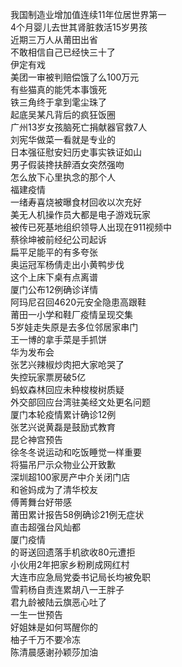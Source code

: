 我国制造业增加值连续11年位居世界第一  
4个月婴儿去世其肾脏救活15岁男孩  
近期三万人从莆田出省  
不敢相信自己已经快三十了  
伊定有戏  
美团一审被判赔偿饿了么100万元  
有些猫真的能凭本事饿死  
铁三角终于拿到雮尘珠了  
起底吴某凡背后的疯狂饭圈  
广州13岁女孩脑死亡捐献器官救7人  
刘宪华做菜一看就是专业的  
日本强征慰安妇历史事实铁证如山  
男子假装搀扶醉酒女突然强吻  
怎么放下心里执念的那个人  
福建疫情  
一绪寿喜烧被曝食材回收以次充好  
美无人机操作员大都是电子游戏玩家  
被传已死基地组织领导人出现在911视频中  
蔡徐坤被前经纪公司起诉  
扁平足能平的有多夸张  
奥运冠军杨倩走出小黄鸭步伐  
这个上床下桌有点离谱  
厦门公布12例确诊详情  
阿玛尼召回4620元安全隐患高跟鞋  
莆田一小学和鞋厂疫情呈现交集  
5岁娃走失原是去多位邻居家串门  
王一博的拿手菜是手抓饼  
华为发布会  
张艺兴辣椒炒肉把大家呛哭了  
失控玩家票房破5亿  
蚂蚁森林回应未种梭梭树质疑  
外交部回应台湾驻美经文处更名问题  
厦门本轮疫情累计确诊12例  
张艺兴说黄磊是鼓励式教育  
昆仑神宫预告  
徐冬冬说运动和吃饭睡觉一样重要  
将猫吊尸示众物业公开致歉  
深圳超100家房产中介关闭门店  
和爸妈成为了清华校友  
傅菁舞台好带感  
莆田累计报告58例确诊21例无症状  
直击超强台风灿都  
厦门疫情  
的哥送回遗落手机欲收80元遭拒  
小伙用2年把家乡粉刷成网红村  
大连市应急局党委书记局长均被免职  
雪莉杨自责连累胡八一王胖子  
君九龄被陆云旗恶心吐了  
一生一世预告  
好姐妹是如何骂醒你的  
柚子千万不要冷冻  
陈清晨感谢孙颖莎加油  
